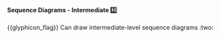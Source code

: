 <div id="title">

#### Sequence Diagrams - Intermediate :two:

<span id="prereqs"><dynamic-panel src="../../../uml/sequenceDiagrams/referenceFrames/unit-inElsewhere-asFlat.md" boilerplate header="{{glyphicon_education}} %%UML → Sequence Diagrams → Reference Frames%%" />
<dynamic-panel src="../../../uml/sequenceDiagrams/objectDeletion/unit-inElsewhere-asFlat.md" boilerplate header="{{glyphicon_education}} %%UML :→ Sequence Diagrams → Object Deletion%%" />
<dynamic-panel src="../../../uml/sequenceDiagrams/selfInvocation/unit-inElsewhere-asFlat.md" boilerplate header="{{glyphicon_education}} %%UML :→ Sequence Diagrams → Self-Invocation%%" />
<dynamic-panel src="../../../uml/sequenceDiagrams/alternativePaths/unit-inElsewhere-asFlat.md" boilerplate header="{{glyphicon_education}} %%UML → Sequence Diagrams → Alternative Paths%%" />
<dynamic-panel src="../../../uml/sequenceDiagrams/optionalPaths/unit-inElsewhere-asFlat.md" boilerplate header="{{glyphicon_education}} %%UML → Sequence Diagrams → Optional Paths%%" /></span>

</div>
<span id="outcomes">{{glyphicon_flag}} Can draw intermediate-level sequence diagrams :two:</span>

<div id="body">



</div>

<div id="extras">

<include src="exercises.md" />

</div>